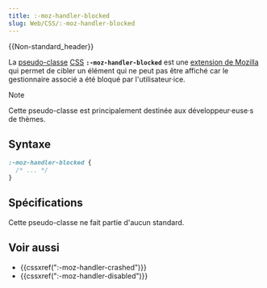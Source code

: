 ```yaml
---
title: :-moz-handler-blocked
slug: Web/CSS/:-moz-handler-blocked
---
```


{{Non-standard_header}}

La [pseudo-classe](/fr/docs/Web/CSS/Pseudo-classes) [CSS](/fr/docs/Web/CSS) **`:-moz-handler-blocked`** est une [extension de Mozilla](/fr/docs/Web/CSS/Reference/Mozilla_extensions) qui permet de cibler un élément qui ne peut pas être affiché car le gestionnaire associé a été bloqué par l'utilisateur·ice.

> [!NOTE]
> Cette pseudo-classe est principalement destinée aux développeur·euse·s de thèmes.

## Syntaxe

```css
:-moz-handler-blocked {
  /* ... */
}
```

## Spécifications

Cette pseudo-classe ne fait partie d'aucun standard.

## Voir aussi

- {{cssxref(":-moz-handler-crashed")}}
- {{cssxref(":-moz-handler-disabled")}}
